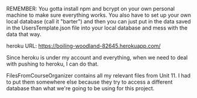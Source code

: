 REMEMBER: You gotta install npm and bcrypt on your own personal machine to make sure everything works. You also have to set up your own local database (call it "barter") and then you can just put in the data saved in the UsersTemplate.json file into your local database and mess with the data that way.

heroku URL: https://boiling-woodland-82645.herokuapp.com/

Since heroku is under my account and everything, when we need to deal with pushing to heroku, I can do that.

FilesFromCourseOrganizer contains all my relevant files from Unit 11. I had to put them somewhere else because they try to access a different database than what we're going to be using for this project.
